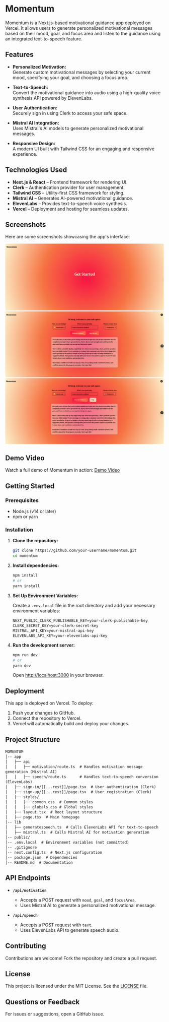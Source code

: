 # Momentum

Momentum is a Next.js-based motivational guidance app deployed on Vercel. It allows users to generate personalized motivational messages based on their mood, goal, and focus area and listen to the guidance using an integrated text-to-speech feature.

## Features

- **Personalized Motivation:**  
  Generate custom motivational messages by selecting your current mood, specifying your goal, and choosing a focus area.
  
- **Text-to-Speech:**  
  Convert the motivational guidance into audio using a high-quality voice synthesis API powered by ElevenLabs.
  
- **User Authentication:**  
  Securely sign in using Clerk to access your safe space.
  
- **Mistral AI Integration:**  
  Uses Mistral's AI models to generate personalized motivational messages.
  
- **Responsive Design:**  
  A modern UI built with Tailwind CSS for an engaging and responsive experience.

## Technologies Used

- **Next.js & React** – Frontend framework for rendering UI.  
- **Clerk** – Authentication provider for user management.  
- **Tailwind CSS** – Utility-first CSS framework for styling.  
- **Mistral AI** – Generates AI-powered motivational guidance.  
- **ElevenLabs** – Provides text-to-speech voice synthesis.  
- **Vercel** – Deployment and hosting for seamless updates.  

## Screenshots

Here are some screenshots showcasing the app's interface:

![Homepage](./screenshots/homepage.png)
![Motivation Screen](./screenshots/motivation.png)
![Text-to-Speech Feature](./screenshots/speech.png)

## Demo Video

Watch a full demo of Momentum in action: [Demo Video](https://vimeo.com/1059583566)

## Getting Started

### Prerequisites

- Node.js (v14 or later)
- npm or yarn

### Installation

1. **Clone the repository:**

   ```bash
   git clone https://github.com/your-username/momentum.git
   cd momentum
   ```

2. **Install dependencies:**

   ```bash
   npm install
   # or
   yarn install
   ```

3. **Set Up Environment Variables:**

   Create a `.env.local` file in the root directory and add your necessary environment variables:

   ```env
   NEXT_PUBLIC_CLERK_PUBLISHABLE_KEY=your-clerk-publishable-key
   CLERK_SECRET_KEY=your-clerk-secret-key
   MISTRAL_API_KEY=your-mistral-api-key
   ELEVENLABS_API_KEY=your-elevenlabs-api-key
   ```

4. **Run the development server:**

   ```bash
   npm run dev
   # or
   yarn dev
   ```

   Open [http://localhost:3000](http://localhost:3000) in your browser.

## Deployment

This app is deployed on Vercel. To deploy:

1. Push your changes to GitHub.
2. Connect the repository to Vercel.
3. Vercel will automatically build and deploy your changes.

## Project Structure

```
MOMENTUM
│-- app
│   ├── api
│   │   ├── motivation/route.ts  # Handles motivation message generation (Mistral AI)
│   │   ├── speech/route.ts      # Handles text-to-speech conversion (ElevenLabs)
│   ├── sign-in/[[...rest]]/page.tsx  # User authentication (Clerk)
│   ├── sign-up/[[...rest]]/page.tsx  # User registration (Clerk)
│   ├── styles/
│   │   ├── common.css  # Common styles
│   │   ├── globals.css # Global styles
│   ├── layout.tsx  # Root layout structure
│   ├── page.tsx  # Main homepage
│-- lib
│   ├── generatespeech.ts  # Calls ElevenLabs API for text-to-speech
│   ├── mistral.ts  # Calls Mistral AI for motivation generation
│-- public/
│-- .env.local  # Environment variables (not committed)
│-- .gitignore
│-- next.config.ts  # Next.js configuration
│-- package.json  # Dependencies
│-- README.md  # Documentation
```

## API Endpoints

- **`/api/motivation`**  
  - Accepts a POST request with `mood`, `goal`, and `focusArea`.
  - Uses Mistral AI to generate a personalized motivational message.

- **`/api/speech`**  
  - Accepts a POST request with `text`.
  - Uses ElevenLabs API to generate speech audio.

## Contributing

Contributions are welcome! Fork the repository and create a pull request.

## License

This project is licensed under the MIT License. See the [LICENSE](LICENSE) file.

## Questions or Feedback

For issues or suggestions, open a GitHub issue.

